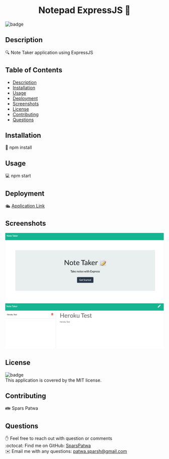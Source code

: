 
<h1 align="center">Notepad ExpressJS 👋</h1>

![badge](https://img.shields.io/badge/license-MIT-brightgreen)<br />

## Description
🔍 Note Taker application using ExpressJS

## Table of Contents
- [Description](#description)
- [Installation](#installation)
- [Usage](#usage)
- [Deployment](#deployment)
- [Screenshots](#screenshots)
- [License](#license)
- [Contributing](#contributing)
- [Questions](#questions)

## Installation
💾 npm install

## Usage
💻 npm start

## Deployment
🛳 [Application Link](https://notepad-express.herokuapp.com/)

## Screenshots  
![Home Screen](./public/assets/images/screen-shot-0.png "Home Page")  
![Notes Screen](./public/assets/images/screen-shot-1.png "Notes Page")  


## License
![badge](https://img.shields.io/badge/license-MIT-brightgreen)
<br />
This application is covered by the MIT license. 

## Contributing
👪 Spars Patwa

## Questions
✋ Feel free to reach out with question or comments  
:octocat: Find me on GitHub: [SparsPatwa](https://github.com/SparsPatwa)  
✉️ Email me with any questions: patwa.sparsh@gmail.com

